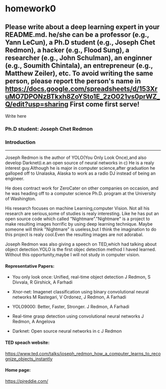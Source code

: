 # homework0
Please write about a deep learning expert in your README.md.
he/she can be a professor (e.g., Yann LeCun), a Ph.D student (e.g., Joseph Chet Redmon), a hacker (e.g., Flood Sung), a researcher (e.g., John Schulman), an enginner (e.g., Soumith Chintala), an entrepreneur (e.g., Matthew Zeiler), etc.
To avoid writing the same person, please report the person's name in  
https://docs.google.com/spreadsheets/d/153XruMO7DPONzBTkxh8ZoYSto1E_2zO021vs0prWZ_Q/edit?usp=sharing
First come first serve!
-------
Write here
### Ph.D student: Joseph Chet Redmon

### Introduction
- - -
Joseph Redmon is the author of YOLO(You Only Look Once),and also develop Darknet(i.e.an open source of neural networks in c)
He is a realy interest guy.Although he is major in computer science,after graduation he galloped off to Unalaska, Alaska to work as 
a radio DJ instead of being an engineer.

He does contract work for ZeroCater on other companies on occasion, and  he was heading off to a 
computer science Ph.D. program at the University of Washington.

His research focuses on  machine Learning,computer Vision. Not all his research are serious,some of studies is realy interesting. Like he has
put an open source code which called "Nightmare"."Nightmare" is a project to make resulting images horrific by using deep learning technique.
Maybe someone will think "Nightmare" is useless,but I think the imagination to do this project is realy cool.Even the resulting images are not
adorabal.

Joseph Redmon was also giving a speech on TED,which had talking about object detection.YOLO is the first objec detection method I haved learned.
Without this opportunity,maybe I will not study in computer vision.

#### Representative Papers:
  * You only look once: Unified, real-time object detection
    J Redmon, S Divvala, R Girshick, A Farhadi

  * Xnor-net: Imagenet classification using binary convolutional neural networks
    M Rastegari, V Ordonez, J Redmon, A Farhadi

  * YOLO9000: Better, Faster, Stronger.
    J Redmon, A Farhadi


  * Real-time grasp detection using convolutional neural networks
    J Redmon, A Angelova

  * Darknet: Open source neural networks in c
    J Redmon
      
#### TED speach website:
https://www.ted.com/talks/joseph_redmon_how_a_computer_learns_to_recognize_objects_instantly

#### Home page:
https://pjreddie.com/
